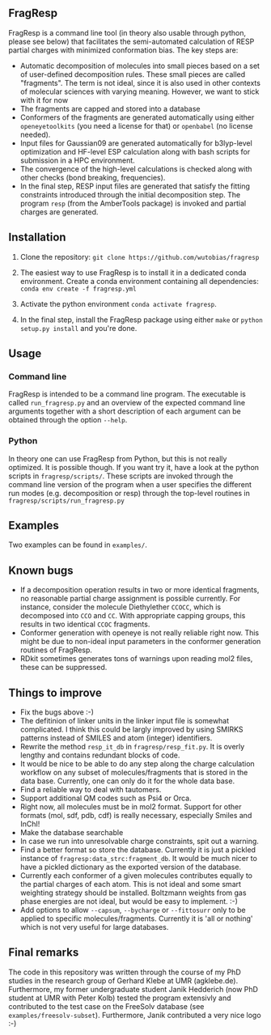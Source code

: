 ## FragResp

FragResp is a command line tool (in theory also usable through python, please see below) that facilitates the semi-automated calculation of RESP partial charges with minimized conformation bias. The key steps are: 

* Automatic decomposition of molecules into small pieces based on a set of user-defined decomposition rules. These small pieces are called "fragments". The term is not ideal, since it is also used in other contexts of molecular sciences with varying meaning. However, we want to stick with it for now
* The fragments are capped and stored into a database
* Conformers of the fragments are generated automatically using either `openeyetoolkits` (you need a license for that) or `openbabel` (no license needed).
* Input files for Gaussian09 are generated automatically for b3lyp-level optimization and HF-level ESP calculation along with bash scripts for submission in a HPC environment.
* The convergence of the high-level calculations is checked along with other checks (bond breaking, frequencies).
* In the final step, RESP input files are generated that satisfy the fitting constraints introduced through the initial decomposition step. The program `resp` (from the AmberTools package) is invoked and partial charges are generated.

## Installation
1. Clone the repository: `git clone https://github.com/wutobias/fragresp`

2. The easiest way to use FragResp is to install it in a dedicated conda environment. Create a conda environment containing all dependencies:
`conda env create -f fragresp.yml`

3. Activate the python environment `conda activate fragresp`.

4. In the final step, install the FragResp package using either `make` or `python setup.py install` and you're done.

## Usage

### Command line

FragResp is intended to be a command line program. The executable is called `run_fragresp.py` and an overview of the expected command line arguments together with a short description of each argument can be obtained through the option `--help`.

### Python
In theory one can use FragResp from Python, but this is not really optimized. It is possible though. If you want try it, have a look at the python scripts in `fragresp/scripts/`. These scripts are invoked through the command line version of the program when a user specifies the different run modes (e.g. decomposition or resp) through the top-level routines in `fragresp/scripts/run_fragresp.py`

## Examples

Two examples can be found in `examples/`.

## Known bugs

* If a decomposition operation results in two or more identical fragments, no reasonable partial charge assignment is possible currently. For instance, consider the molecule Diethylether `CCOCC`, which is decomposed into `CCO` and `CC`. With appropriate capping groups, this results in two identical `CCOC` fragments.
* Conformer generation with openeye is not really reliable right now. This might be due to non-ideal input parameters in the conformer generation routines of FragResp.
* RDkit sometimes generates tons of warnings upon reading mol2 files, these can be suppressed.

## Things to improve

* Fix the bugs above :-)
* The defitinion of linker units in the linker input file is somewhat complicated. I think this could be largly improved by using SMIRKS patterns instead of SMILES and atom (integer) identifiers.
* Rewrite the method `resp_it_db` in `fragresp/resp_fit.py`. It is overly lengthy and contains redundant blocks of code.
* It would be nice to be able to do any step along the charge calculation workflow on any subset of molecules/fragments that is stored in the data base. Currently, one can only do it for the whole data base.
* Find a reliable way to deal with tautomers.
* Support additional QM codes such as Psi4 or Orca.
* Right now, all molecules must be in mol2 format. Support for other formats (mol, sdf, pdb, cdf) is really necessary, especially Smiles and InChI!
* Make the database searchable
* In case we run into unresolvable charge constraints, spit out a warning.
* Find a better format so store the database. Currently it is just a pickled instance of `fragresp:data_strc:fragment_db`. It would be much nicer to have a pickled dictionary as the exported version of the database.
* Currently each conformer of a given molecules contributes equally to the partial charges of each atom. This is not ideal and some smart weighting strategy should be installed. Boltzmann weights from gas phase energies are not ideal, but would be easy to implement. :-)
* Add options to allow `--capsum`, `--bycharge` or `--fittosurr` only to be applied to specific molecules/fragments. Currently it is 'all or nothing' which is not very useful for large databases.

## Final remarks

The code in this repository was written through the course of my PhD studies in the research group of Gerhard Klebe at UMR (agklebe.de). Furthermore, my former undergraduate student Janik Hedderich (now PhD student at UMR with Peter Kolb) tested the program extensivly and contributed to the test case on the FreeSolv database (see `examples/freesolv-subset`). Furthermore, Janik contributed a very nice logo :-)